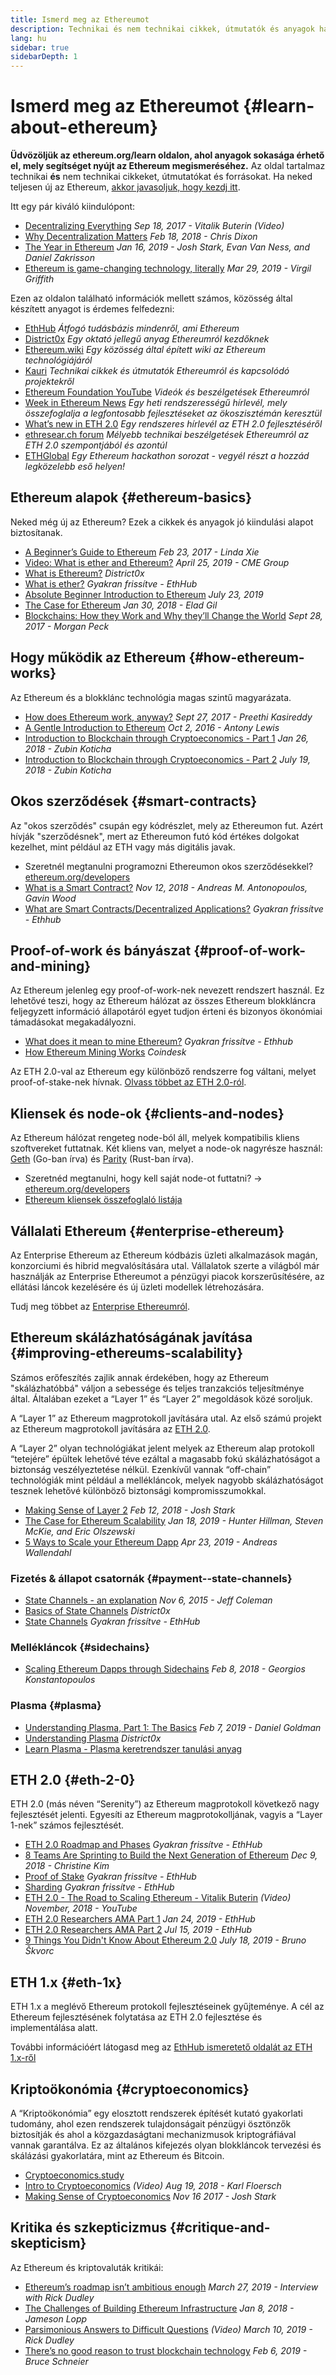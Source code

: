```yaml
---
title: Ismerd meg az Ethereumot
description: Technikai és nem technikai cikkek, útmutatók és anyagok halmaza az Ethereum megismeréséhez.
lang: hu
sidebar: true
sidebarDepth: 1
---
```


# Ismerd meg az Ethereumot {#learn-about-ethereum}

**Üdvözöljük az ethereum.org/learn oldalon, ahol anyagok sokasága érhető el, mely segítséget nyújt az Ethereum megismeréséhez.** Az oldal tartalmaz technikai **és** nem technikai cikkeket, útmutatókat és forrásokat. Ha neked teljesen új az Ethereum, [akkor javasoljuk, hogy kezdj itt](/hu/beginners/).

Itt egy pár kiváló kiindulópont:

- [Decentralizing Everything](https://www.youtube.com/watch?v=WSN5BaCzsbo&feature=youtu.be) _Sep 18, 2017 - Vitalik Buterin (Video)_
- [Why Decentralization Matters](https://medium.com/s/story/why-decentralization-matters-5e3f79f7638e) _Feb 18, 2018 - Chris Dixon_
- [The Year in Ethereum](https://medium.com/@jjmstark/the-year-in-ethereum-87a17d6f8276) _Jan 16, 2019 - Josh Stark, Evan Van Ness, and Daniel Zakrisson_
- [Ethereum is game-changing technology, literally](https://medium.com/@virgilgr/ethereum-is-game-changing-technology-literally-d67e01a01cf8) _Mar 29, 2019 - Virgil Griffith_

Ezen az oldalon található információk mellett számos, közösség által készített anyagot is érdemes felfedezni:

- [EthHub](https://docs.ethhub.io) _Átfogó tudásbázis mindenről, ami Ethereum_
- [District0x](https://education.district0x.io/general-topics/understanding-ethereum/) _Egy oktató jellegű anyag Ethereumról kezdőknek_
- [Ethereum.wiki](https://ethereum.wiki) _Egy közösség által épített wiki az Ethereum technológiájáról_
- [Kauri](https://kauri.io) _Technikai cikkek és útmutatók Ethereumról és kapcsolódó projektekről_
- [Ethereum Foundation YouTube](https://www.youtube.com/channel/UCNOfzGXD_C9YMYmnefmPH0g) _Videók és beszélgetések Ethereumról_
- [Week in Ethereum News](https://weekinethereumnews.com/) _Egy heti rendszerességű hírlevél, mely összefoglalja a legfontosabb fejlesztéseket az ökoszisztémán keresztül_
- [What’s new in ETH 2.0](https://notes.ethereum.org/c/Sk8Zs--CQ) _Egy rendszeres hírlevél az ETH 2.0 fejlesztéséről_
- [ethresear.ch forum](https://ethresear.ch/) _Mélyebb technikai beszélgetések Ethereumról az ETH 2.0 szempontjából és azontúl_
- [ETHGlobal](https://ethglobal.co) _Egy Ethereum hackathon sorozat - vegyél részt a hozzád legközelebb eső helyen!_

## Ethereum alapok {#ethereum-basics}

Neked még új az Ethereum? Ezek a cikkek és anyagok jó kiindulási alapot biztosítanak.

- [A Beginner’s Guide to Ethereum](https://blog.coinbase.com/a-beginners-guide-to-ethereum-46dd486ceecf) _Feb 23, 2017 - Linda Xie_
- [Video: What is ether and Ethereum?](https://www.youtube.com/watch?v=fjnovGRQrRE) _April 25, 2019 - CME Group_
- [What is Ethereum?](https://education.district0x.io/general-topics/understanding-ethereum/what-is-ethereum/) _District0x_
- [What is ether?](https://docs.ethhub.io/ethereum-basics/what-is-ether/) _Gyakran frissítve - EthHub_
- [Absolute Beginner Introduction to Ethereum](https://www.mewtopia.com/absolute-beginners-guide/) _July 23, 2019_
- [The Case for Ethereum](http://blog.eladgil.com/2018/01/the-case-for-ethereum.html) _Jan 30, 2018 - Elad Gil_
- [Blockchains: How they Work and Why they’ll Change the World](https://spectrum.ieee.org/computing/networks/blockchains-how-they-work-and-why-theyll-change-the-world) _Sept 28, 2017 - Morgan Peck_

## Hogy működik az Ethereum {#how-ethereum-works}

Az Ethereum és a blokklánc technológia magas szintű magyarázata.

- [How does Ethereum work, anyway?](https://medium.com/@preethikasireddy/how-does-ethereum-work-anyway-22d1df506369) _Sept 27, 2017 - Preethi Kasireddy_
- [A Gentle Introduction to Ethereum](https://bitsonblocks.net/2016/10/02/gentle-introduction-ethereum/) _Oct 2, 2016 - Antony Lewis_
- [Introduction to Blockchain through Cryptoeconomics - Part 1](https://medium.com/blockchain-at-berkeley/introduction-to-blockchain-through-cryptoeconomics-part-1-bitcoin-369f245067f9) _Jan 26, 2018 - Zubin Koticha_
- [Introduction to Blockchain through Cryptoeconomics - Part 2](https://medium.com/mechanism-labs/introduction-to-bitcoin-through-cryptoeconomics-part-2-proof-of-work-and-nakamoto-consensus-1252f6a6c012) _July 19, 2018 - Zubin Koticha_

## Okos szerződések {#smart-contracts}

Az "okos szerződés" csupán egy kódrészlet, mely az Ethereumon fut. Azért hívják "szerződésnek", mert az Ethereumon futó kód értékes dolgokat kezelhet, mint például az ETH vagy más digitális javak.

- Szeretnél megtanulni programozni Ethereumon okos szerződésekkel? [ethereum.org/developers](/hu/developers/)
- [What is a Smart Contract?](https://github.com/ethereumbook/ethereumbook/blob/develop/07smart-contracts-solidity.asciidoc#what-is-a-smart-contract) _Nov 12, 2018 - Andreas M. Antonopoulos, Gavin Wood_
- [What are Smart Contracts/Decentralized Applications?](https://docs.ethhub.io/ethereum-basics/what-is-ethereum/#what-are-smart-contracts-and-decentralized-applications) _Gyakran frissítve - Ethhub_

## Proof-of-work és bányászat {#proof-of-work-and-mining}

Az Ethereum jelenleg egy proof-of-work-nek nevezett rendszert használ. Ez lehetővé teszi, hogy az Ethereum hálózat az összes Ethereum blokkláncra feljegyzett információ állapotáról egyet tudjon érteni és bizonyos ökonómiai támadásokat megakadályozni.

- [What does it mean to mine Ethereum?](https://docs.ethhub.io/using-ethereum/mining/) _Gyakran frissítve - Ethhub_
- [How Ethereum Mining Works](https://www.coindesk.com/information/ethereum-mining-works) _Coindesk_

Az ETH 2.0-val az Ethereum egy különböző rendszerre fog váltani, melyet proof-of-stake-nek hívnak. [Olvass többet az ETH 2.0-ról](#eth-2-0).

## Kliensek és node-ok {#clients-and-nodes}

Az Ethereum hálózat rengeteg node-ból áll, melyek kompatibilis kliens szoftvereket futtatnak. Két kliens van, melyet a node-ok nagyrésze használ: [Geth](https://geth.ethereum.org/) (Go-ban írva) és [Parity](https://www.parity.io/ethereum/) (Rust-ban írva).

- Szeretnéd megtanulni, hogy kell saját node-ot futtatni? → [ethereum.org/developers](/hu/developers/#clients-running-your-own-node/)
- [Ethereum kliensek összefoglaló listája](https://github.com/ConsenSys/ethereum-developer-tools-list#ethereum-clients)

## Vállalati Ethereum {#enterprise-ethereum}

Az Enterprise Ethereum az Ethereum kódbázis üzleti alkalmazások magán, konzorciumi és hibrid megvalósítására utal. Vállalatok szerte a világból már használják az Enterprise Ethereumot a pénzügyi piacok korszerűsítésére, az ellátási láncok kezelésére és új üzleti modellek létrehozására.

Tudj meg többet az [Enterprise Ethereumról](/hu/enterprise/).

## Ethereum skálázhatóságának javítása {#improving-ethereums-scalability}

Számos erőfeszítés zajlik annak érdekében, hogy az Ethereum "skálázhatóbbá" váljon a sebessége és teljes tranzakciós teljesítménye által. Általában ezeket a “Layer 1” és “Layer 2” megoldások közé soroljuk.

A “Layer 1” az Ethereum magprotokoll javítására utal. Az első számú projekt az Ethereum magprotokoll javítására az [ETH 2.0](#eth-2-0).

A “Layer 2” olyan technológiákat jelent melyek az Ethereum alap protokoll “tetejére” épültek lehetővé téve ezáltal a magasabb fokú skálázhatóságot a biztonság veszélyeztetése nélkül. Ezenkívűl vannak “off-chain” technológiák mint például a mellékláncok, melyek nagyobb skálázhatóságot tesznek lehetővé különböző biztonsági kompromisszumokkal.

- [Making Sense of Layer 2](https://medium.com/l4-media/making-sense-of-ethereums-layer-2-scaling-solutions-state-channels-plasma-and-truebit-22cb40dcc2f4) _Feb 12, 2018 - Josh Stark_
- [The Case for Ethereum Scalability](https://medium.com/connext/the-case-for-ethereum-scalability-d2a8035f880f) _Jan 18, 2019 - Hunter Hillman, Steven McKie, and Eric Olszewski_
- [5 Ways to Scale your Ethereum Dapp](https://kauri.io/article/7ccaaa2fe7f344d5bf53807cb5c01530) _Apr 23, 2019 - Andreas Wallendahl_

### Fizetés & állapot csatornák {#payment--state-channels}

- [State Channels - an explanation](https://www.jeffcoleman.ca/state-channels/) _Nov 6, 2015 - Jeff Coleman_
- [Basics of State Channels](https://education.district0x.io/general-topics/understanding-ethereum/basics-state-channels/) _District0x_
- [State Channels](https://docs.ethhub.io/ethereum-roadmap/layer-2-scaling/state-channels/) _Gyakran frissítve - EthHub_

### Mellékláncok {#sidechains}

- [Scaling Ethereum Dapps through Sidechains](https://medium.com/loom-network/dappchains-scaling-ethereum-dapps-through-sidechains-f99e51fff447) _Feb 8, 2018 - Georgios Konstantopoulos_

### Plasma {#plasma}

- [Understanding Plasma, Part 1: The Basics](https://www.theblockcrypto.com/2019/02/07/understanding-plasma-part-1-the-basics/) _Feb 7, 2019 - Daniel Goldman_
- [Understanding Plasma](https://education.district0x.io/general-topics/understanding-ethereum/understanding-plasma/) _District0x_
- [Learn Plasma - Plasma keretrendszer tanulási anyag](https://www.learnplasma.org/en/)

## ETH 2.0 {#eth-2-0}

ETH 2.0 (más néven “Serenity”) az Ethereum magprotokoll következő nagy fejlesztését jelenti. Egyesíti az Ethereum magprotokolljának, vagyis a “Layer 1-nek” számos fejlesztését.

- [ETH 2.0 Roadmap and Phases](https://docs.ethhub.io/ethereum-roadmap/ethereum-2.0/eth-2.0-phases/) _Gyakran frissítve - EthHub_
- [8 Teams Are Sprinting to Build the Next Generation of Ethereum](https://www.coindesk.com/next-gen-buidlers-the-8-teams-working-on-ethereum-2-0) _Dec 9, 2018 - Christine Kim_
- [Proof of Stake](https://docs.ethhub.io/ethereum-roadmap/ethereum-2.0/proof-of-stake/) _Gyakran frissítve - EthHub_
- [Sharding](https://docs.ethhub.io/ethereum-roadmap/ethereum-2.0/sharding/) _Gyakran frissítve - EthHub_
- [ETH 2.0 - The Road to Scaling Ethereum - Vitalik Buterin](https://youtu.be/kCVpDrlVesA) _(Video) November, 2018 - YouTube_
- [ETH 2.0 Researchers AMA Part 1](https://docs.ethhub.io/other/ethereum-2.0-ama/#part-1) _Jan 24, 2019 - EthHub_
- [ETH 2.0 Researchers AMA Part 2](https://docs.ethhub.io/other/ethereum-2.0-ama/#part-2) _Jul 15, 2019 - EthHub_
- [9 Things You Didn't Know About Ethereum 2.0](https://our.status.im/9-things-you-didnt-know-about-ethereum-2-0/) _July 18, 2019 - Bruno Škvorc_

## ETH 1.x {#eth-1x}

ETH 1.x a meglévő Ethereum protokoll fejlesztéseinek gyűjteménye. A cél az Ethereum fejlesztésének folytatása az ETH 2.0 fejlesztése és implementálása alatt.

További információért látogasd meg az [EthHub ismeretető oldalát az ETH 1.x-ről](https://docs.ethhub.io/ethereum-roadmap/ethereum-1.x/)

## Kriptoökonómia {#cryptoeconomics}

A “Kriptoökonómia” egy elosztott rendszerek építését kutató gyakorlati tudomány, ahol ezen rendszerek tulajdonságait pénzügyi ösztönzők biztosítják és ahol a közgazdaságtani mechanizmusok kriptográfiával vannak garantálva. Ez az általános kifejezés olyan blokkláncok tervezési és skálázási gyakorlatára, mint az Ethereum és Bitcoin.

- [Cryptoeconomics.study](https://cryptoeconomics.study/)
- [Intro to Cryptoeconomics](https://www.youtube.com/watch?v=F0FCI8GxO5I) _(Video) Aug 19, 2018 - Karl Floersch_
- [Making Sense of Cryptoeconomics](https://medium.com/l4-media/making-sense-of-cryptoeconomics-5edea77e4e8d) _Nov 16 2017 - Josh Stark_

## Kritika és szkepticizmus {#critique-and-skepticism}

Az Ethereum és kriptovaluták kritikái:

- [Ethereum’s roadmap isn’t ambitious enough](https://decryptmedia.com/6136/vulcanize-rick-dudley-ethereum-roadmap-makerdao-polkadot) _March 27, 2019 - Interview with Rick Dudley_
- [The Challenges of Building Ethereum Infrastructure](https://medium.com/@lopp/the-challenges-of-building-ethereum-infrastructure-87e443e47a4b) _Jan 8, 2018 - Jameson Lopp_
- [Parsimonious Answers to Difficult Questions](https://www.youtube.com/watch?v=GOkSg0BuSdw&feature=youtu.be) _(Video) March 10, 2019 - Rick Dudley_
- [There’s no good reason to trust blockchain technology](https://www.wired.com/story/theres-no-good-reason-to-trust-blockchain-technology/) _Feb 6, 2019 - Bruce Schneier_
